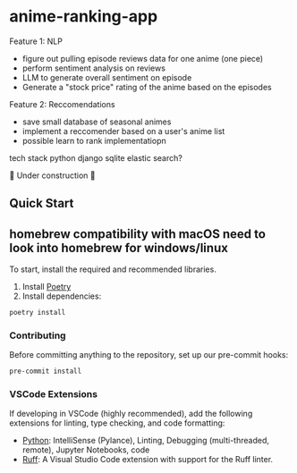 # anime-ranking-app
Feature 1: NLP
- figure out pulling episode reviews data for one anime (one piece)
- perform sentiment analysis on reviews
- LLM to generate overall sentiment on episode
- Generate a "stock price" rating of the anime based on the episodes

Feature 2: Reccomendations
- save small database of seasonal animes
- implement a reccomender based on a user's anime list
- possible learn to rank implementatiopn


tech stack
python
django
sqlite
elastic search?

🚧 Under construction 🚧

## Quick Start

## homebrew compatibility with macOS need to look into homebrew for windows/linux

To start, install the required and recommended libraries.

1. Install [Poetry](https://python-poetry.org/docs/#installing-with-the-official-installer)
2. Install dependencies:

```bash
poetry install
```

### Contributing

Before committing anything to the repository, set up our pre-commit hooks:

```bash
pre-commit install
```

### VSCode Extensions

If developing in VSCode (highly recommended), add the following extensions for linting, type checking, and code formatting:

- [Python](https://marketplace.visualstudio.com/items?itemName=ms-python.python): IntelliSense (Pylance), Linting, Debugging (multi-threaded, remote), Jupyter Notebooks, code
- [Ruff](https://marketplace.visualstudio.com/items?itemName=charliermarsh.ruff): A Visual Studio Code extension with support for the Ruff linter.
